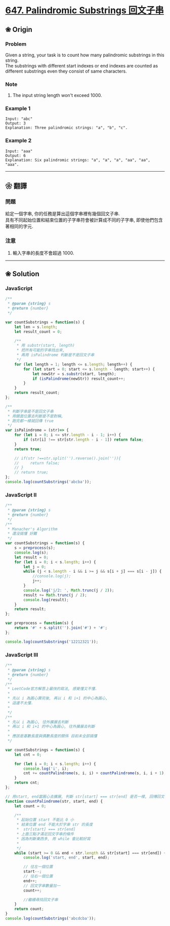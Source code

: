 
# [647. Palindromic Substrings 回文子串][title]

[title]: https://leetcode.com/problems/palindromic-substrings/description/

## ❀ Origin

### Problem

Given a string, your task is to count how many palindromic substrings in this string.  
The substrings with different start indexes or end indexes are counted as different substrings even they consist of same characters.

### Note

1.  The input string length won't exceed 1000.

### Example 1

```
Input: "abc"
Output: 3
Explanation: Three palindromic strings: "a", "b", "c".
```

### Example 2

```
Input: "aaa"
Output: 6
Explanation: Six palindromic strings: "a", "a", "a", "aa", "aa", "aaa".
```

---

## ❀ 翻譯

### 問題

給定一個字串, 你的任務是算出這個字串裡有幾個回文子串.  
具有不同起始位置和結束位置的子字串符會被計算成不同的子字串, 即使他們包含著相同的字元.

### 注意

1.  輸入字串的長度不會超過 1000.

---

## ❀ Solution

### JavaScript

```JavaScript
/**
 * @param {string} s
 * @return {number}
 */

var countSubstrings = function(s) {
	let len = s.length;
	let result_count = 0;

	/**
	 * 用 substr(start, length)
	 * 把所有可能的字串找出來,
	 * 再用 isPalindrome 判斷是不是回文子串
	 */
	for (let length = 1; length <= s.length; length++) {
		for (let start = 0; start <= s.length - length; start++) {
			let newStr = s.substr(start, length);
			if (isPalindrome(newStr)) result_count++;
		}
	}
	return result_count;
};

/**
 * 判斷字串是不是回文子串
 * 用鏡面位置去判斷是不是對稱,
 * 跑完都一樣就回傳 true
 */
var isPalindrome = (str)=> {
	for (let i = 0; i <= str.length - i - 1; i++) {
		if (str[i] !== str[str.length - i - 1]) return false;
	}
    return true;

	// if(str !==str.split('').reverse().join('')){
    //     return false;
    // }
    // return true;
};
console.log(countSubstrings('abcba'));
```

### JavaScript II

```JavaScript
/**
 * @param {string} s
 * @return {number}
 */
/**
 * Manacher's Algorithm
 * 還沒搞懂 好難
 */
var countSubstrings = function(s) {
    s = preprocess(s);
    console.log(s);
	let result = 0;
	for (let i = 0; i < s.length; i++) {
		let j = 0;
		while (j < s.length - i && i >= j && s[i + j] === s[i - j]) {
			//console.log(j);
			j++;
        }
        console.log('j/2: ', Math.trunc(j / 2));
        result += Math.trunc(j / 2);
        console.log(result);
	}
	return result;
};

var preprocess = function(s) {
	return '#' + s.split('').join('#') + '#';
};

console.log(countSubstrings('12212321'));
```

### JavaScript III

```JavaScript
/**
 * @param {string} s
 * @return {number}
 */
/**
 * LeetCode官方解答上最快的寫法, 感覺懂又不懂.
 *
 * 先以 i 為圓心算完後, 再以 i 和 i+1 的中心為圓心,
 * 這邊不太懂.
 *
 */
/**
 * 先以 i 為圓心, 往外擴展去判斷
 * 再以 i 和 i+1 的中心為圓心, 往外擴展去判斷
 *
 * 應該是基數長度與偶數長度的關係 目前未全部搞懂
 */

var countSubstrings = function(s) {
	let cnt = 0;

	for (let i = 0; i < s.length; i++) {
		console.log('i', i);
		cnt += countPalindrome(s, i, i) + countPalindrome(s, i, i + 1);
	}
	return cnt;
};

// 用start, end當圓心去擴展, 判斷 str[start] === str[end] 是否一樣, 回傳回文子串的數量
function countPalindrome(str, start, end) {
	let count = 0;

	/**
	 * 起始位置 start 不能比 0 小
	 * 結束位置 end 不能大於字串 str 的長度
	 *  str[start] === str[end]
	 * 上面三點才滿足回文字串的條件
	 * 因為判斷東西多, 用 while 會比較好寫
	 *
	 */
	while (start >= 0 && end < str.length && str[start] === str[end]) {
		console.log('start, end', start, end);

		// 往左一個位置
		start--;
		// 往右一個位置
		end++;
		// 回文字串數量加一
		count++;

		//繼續尋找回文子串
	}
	return count;
}
console.log(countSubstrings('abcdcba'));
```
